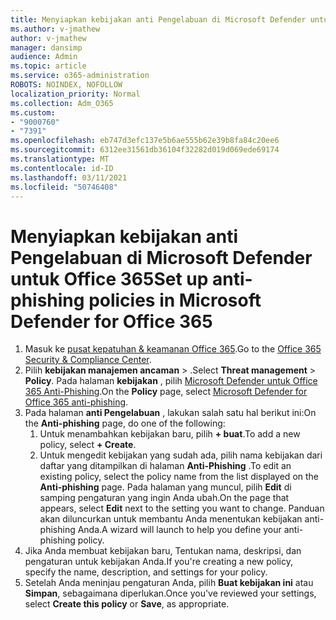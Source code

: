 ```yaml
---
title: Menyiapkan kebijakan anti Pengelabuan di Microsoft Defender untuk Office 365
ms.author: v-jmathew
author: v-jmathew
manager: dansimp
audience: Admin
ms.topic: article
ms.service: o365-administration
ROBOTS: NOINDEX, NOFOLLOW
localization_priority: Normal
ms.collection: Adm_O365
ms.custom:
- "9000760"
- "7391"
ms.openlocfilehash: eb747d3efc137e5b6ae555b62e39b8fa84c20ee6
ms.sourcegitcommit: 6312ee31561db36104f32282d019d069ede69174
ms.translationtype: MT
ms.contentlocale: id-ID
ms.lasthandoff: 03/11/2021
ms.locfileid: "50746408"
---
```

# <a name="set-up-anti-phishing-policies-in-microsoft-defender-for-office-365"></a><span data-ttu-id="f230e-102">Menyiapkan kebijakan anti Pengelabuan di Microsoft Defender untuk Office 365</span><span class="sxs-lookup"><span data-stu-id="f230e-102">Set up anti-phishing policies in Microsoft Defender for Office 365</span></span>

1. <span data-ttu-id="f230e-103">Masuk ke [pusat kepatuhan & keamanan Office 365](https://go.microsoft.com/fwlink/p/?linkid=2077143).</span><span class="sxs-lookup"><span data-stu-id="f230e-103">Go to the [Office 365 Security & Compliance Center](https://go.microsoft.com/fwlink/p/?linkid=2077143).</span></span>
2. <span data-ttu-id="f230e-104">Pilih **kebijakan manajemen ancaman**  >  .</span><span class="sxs-lookup"><span data-stu-id="f230e-104">Select **Threat management** > **Policy**.</span></span> <span data-ttu-id="f230e-105">Pada halaman **kebijakan** , pilih [Microsoft Defender untuk Office 365 Anti-Phishing](https://go.microsoft.com/fwlink/?linkid=2101369).</span><span class="sxs-lookup"><span data-stu-id="f230e-105">On the **Policy** page, select [Microsoft Defender for Office 365 anti-phishing](https://go.microsoft.com/fwlink/?linkid=2101369).</span></span>
3. <span data-ttu-id="f230e-106">Pada halaman **anti Pengelabuan** , lakukan salah satu hal berikut ini:</span><span class="sxs-lookup"><span data-stu-id="f230e-106">On the **Anti-phishing** page, do one of the following:</span></span>
    1. <span data-ttu-id="f230e-107">Untuk menambahkan kebijakan baru, pilih **+ buat**.</span><span class="sxs-lookup"><span data-stu-id="f230e-107">To add a new policy, select **+ Create**.</span></span>
    1. <span data-ttu-id="f230e-108">Untuk mengedit kebijakan yang sudah ada, pilih nama kebijakan dari daftar yang ditampilkan di halaman **Anti-Phishing** .</span><span class="sxs-lookup"><span data-stu-id="f230e-108">To edit an existing policy, select the policy name from the list displayed on the **Anti-phishing** page.</span></span> <span data-ttu-id="f230e-109">Pada halaman yang muncul, pilih **Edit** di samping pengaturan yang ingin Anda ubah.</span><span class="sxs-lookup"><span data-stu-id="f230e-109">On the page that appears, select **Edit** next to the setting you want to change.</span></span> <span data-ttu-id="f230e-110">Panduan akan diluncurkan untuk membantu Anda menentukan kebijakan anti-phishing Anda.</span><span class="sxs-lookup"><span data-stu-id="f230e-110">A wizard will launch to help you define your anti-phishing policy.</span></span>
4. <span data-ttu-id="f230e-111">Jika Anda membuat kebijakan baru, Tentukan nama, deskripsi, dan pengaturan untuk kebijakan Anda.</span><span class="sxs-lookup"><span data-stu-id="f230e-111">If you're creating a new policy, specify the name, description, and settings for your policy.</span></span>
5. <span data-ttu-id="f230e-112">Setelah Anda meninjau pengaturan Anda, pilih **Buat kebijakan ini** atau **Simpan**, sebagaimana diperlukan.</span><span class="sxs-lookup"><span data-stu-id="f230e-112">Once you've reviewed your settings, select **Create this policy** or **Save**, as appropriate.</span></span>
